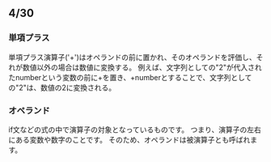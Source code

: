 ## 4/30
### 単項プラス

単項プラス演算子('+')はオペランドの前に置かれ、そのオペランドを評価し、それが数値以外の場合は数値に変換する。
例えば、文字列としての"2"が代入されたnumberという変数の前に+を置き、+numberとすることで、文字列としての"2"は、数値の2に変換される。

### オペランド
if文などの式の中で演算子の対象となっているものです。 つまり、演算子の左右にある変数や数字のことです。 そのため、オペランドは被演算子とも呼ばれます。
